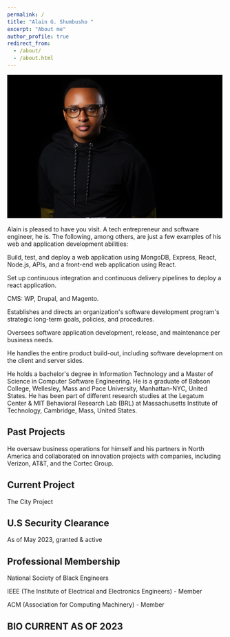```yaml
---
permalink: /
title: "Alain G. Shumbusho " 
excerpt: "About me"
author_profile: true
redirect_from: 
  - /about/
  - /about.html
---
```


<img src="images/Headshotwoo.jpg" alt="images/Headshotwoo.jpg" width="500" height="333">

Alain is pleased to have you visit. A tech entrepreneur and software engineer, he is. The following, among others, are just a few examples of his web and application development abilities:

Build, test, and deploy a web application using MongoDB, Express, React, Node.js, APIs, and a front-end web application using React.

Set up continuous integration and continuous delivery pipelines to deploy a react application.

CMS: WP, Drupal, and Magento.

Establishes and directs an organization's software development program's strategic long-term goals, policies, and procedures.

Oversees software application development, release, and maintenance per business needs.

He handles the entire product build-out, including software development on the client and server sides.

He holds a bachelor's degree in Information Technology and a Master of Science in Computer Software Engineering. He is a graduate of Babson College, Wellesley, Mass and Pace University, Manhattan-NYC, United States. He has been part of different research studies at the Legatum Center & MIT Behavioral Research Lab (BRL) at Massachusetts Institute of Technology, Cambridge, Mass, United States.


## Past Projects
He oversaw business operations for himself and his partners in North America and collaborated on innovation projects with companies, including Verizon, AT&T, and the Cortec Group.


## Current Project

The City Project


## U.S Security Clearance

As of May 2023, granted & active


## Professional Membership 

National Society of Black Engineers

IEEE (The Institute of Electrical and Electronics Engineers) - Member

ACM (Association for Computing Machinery) - Member


## BIO CURRENT AS OF 2023

                                                     
